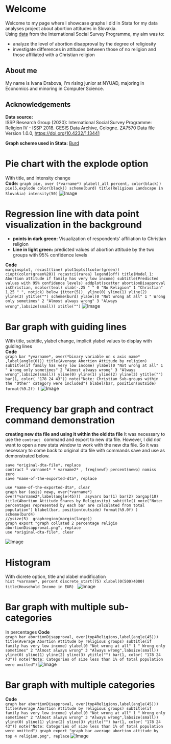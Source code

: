 # Welcome
Welcome to my page where I showcase graphs I did in Stata for my data analyses project about abortion attitudes in Slovakia.  
Using [data](https://doi.org/10.4232/1.13441) from the International Social Survey Programme, my aim was to:  
- analyze the level of abortion disapproval by the degree of religiosity  
- investigate differences in attitudes between those of no religion and those affiliated with a Christian religion

## About me
My name is Ivana Drabova, I'm rising junior at NYUAD, majoring in Economics and minoring in Computer Science.

## Acknowledgements
**Data source:**    
ISSP Research Group (2020): International Social Survey Programme: Religion IV - ISSP 2018. GESIS Data Archive, Cologne. ZA7570 Data file Version 1.0.0, https://doi.org/10.4232/1.13441  

**Graph scheme used in Stata:** [Burd](https://github.com/briatte/burd)


# Pie chart with the explode option
With title, and intensity change  
**Code:** `graph pie, over (*varname*) plabel(_all percent, color(black))  pie(5,explode color(black)) scheme(burd) title(Religious Landscape in Slovakia) intensity(50)`
![Image](/graph-1.png)

# Regression line with data point visualization in the background 
- **points in dark green:** Visualization of respondents' affiliation to Christian religion 
- **Line in light green:** predicted values of abortion attitude by the two groups with 95% confidence levels
 
 **Code**  
`marginsplot, recast(line) plot1opts(lcolor(green))   ciopt(color(green%20)) recastci(rarea) legend(off) title(Model 1: Abortion attitude if family has very low income) subtitle(Predicted values with 95% confidence levels) addplot(scatter abortionDisapproval isChristian, mcolor(teal) xlab(-.25 " " 0 "No Religion" 1 "Christian" 1.25 " ", notick) below jitter(5))  yline(0) yline(1) yline(2) yline(3) ytitle("") scheme(burd) ylabel(0 "Not wrong at all" 1 " Wrong only sometimes" 2 "Almost always wrong" 3 "Always wrong",labsize(small)) xtitle("")`
![Image](/graph-5.png)


# Bar graph with guiding lines
With title, subtitle, ylabel change, implicit ylabel values to display with guiding lines   
 **Code**  
 `graph bar *yvarname*, over(*binary variable on x axis name* ,label(angle(0))) title(Average Abortion Attitude by religion) subtitle(if family has very low income) ylabel(0 "Not wrong at all" 1 " Wrong only sometimes" 2 "Almost always wrong" 3 "Always wrong",labsize(small)) yline(0) yline(1) yline(2) yline(3) ytitle("") bar(1, color( "178 24 43")) note("Note: Christian Sub-groups within the 'Other' category were included") blabel(bar, position(outside) format(%9.2f) )`
![Image](/graph-3.png)

# Frequency bar graph and contract command demonstration
**creating new dta file and using it within the old dta file**
It was necessary to use the `contract ` command and export to new dta file. However, I did *not* want to open a new stata window to work with the new dta file. So it was necessary to come back to original dta file with commands save and use as demonstrated below.  

```
save *original-dta-file*, replace
contract * varname1* * varname2* , freq(newf) percent(newp) nomiss zero
save *name-of-the-exported-dta*, replace

use *name-of-the-exported-dta*, clear
graph bar (asis) newp, over(*varname*) over(*varname2*,label(angle(45)))  asyvars bar(1) bar(2) bargap(10) title(Abortion Attitude Shares by Religiosity) subtitle() note("Note: percentages represented by each bar are calculated from total population") blabel(bar, position(outside) format(%9.0f) ) scheme(burd4)
//ysize(5)  graphregion(margin(large))
graph export "graph collated 2 percentage religio abortionDisapproval.png", replace
use *original-dta-file*, clear
```
![Image](/graph-9.png)


# Histogram
With dicrete option, title and xlabel modification  
`hist *varname*, percent discrete start(75) xlabel(0(500)4000) title(Household Income in EUR) `
![Image](/graph-2.png)

# Bar graph with multiple sub-categories
In percentages
 **Code**  
`graph bar abortionDisapproval, over(top4Religions,label(angle(45))) title(Average Abortion Attitude by religious groups) subtitle(if family has very low income) ylabel(0 "Not wrong at all" 1 " Wrong only sometimes" 2 "Almost always wrong" 3 "Always wrong",labsize(small)) yline(0) yline(1) yline(2) yline(3) ytitle("") bar(1, color( "178 24 43")) note("Note: Categories of size less than 1% of total population were omitted")`
![Image](/graph-7.png)


# Bar graph with multiple categories 
 **Code**  
`graph bar abortionDisapproval, over(top4Religions,label(angle(45))) title(Average Abortion Attitude by religious groups) subtitle(if family has very low income) ylabel(0 "Not wrong at all" 1 " Wrong only sometimes" 2 "Almost always wrong" 3 "Always wrong",labsize(small)) yline(0) yline(1) yline(2) yline(3) ytitle("") bar(1, color( "178 24 43")) note("Note: Categories of size less than 1% of total population were omitted")
graph export "graph bar average abortion attitude by top 4 religion.png", replace`
![Image](/graph-4.png)

